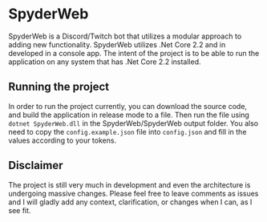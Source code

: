 # SpyderWeb
SpyderWeb is a Discord/Twitch bot that utilizes a modular approach to adding new functionality.  SpyderWeb utilizes .Net Core 2.2 and in developed in a console app.  The intent of the project is to be able to run the application on any system that has .Net Core 2.2 installed.

## Running the project
In order to run the project currently, you can download the source code, and build the application in release mode to a file.  Then run the file using `dotnet SpyderWeb.dll` in the SpyderWeb/SpyderWeb output folder.  You also need to copy the `config.example.json` file into `config.json` and fill in the values according to your tokens.

## Disclaimer
The project is still very much in development and even the architecture is undergoing massive changes.  Please feel free to leave comments as issues and I will gladly add any context, clarification, or changes when I can, as I see fit.
